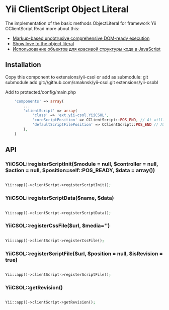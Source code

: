 Yii ClientScript Object Literal
================

The implementation of the basic methods ObjectLiteral for framework Yii CClientScript
Read more about this: 
* [Markup-based unobtrusive comprehensive DOM-ready execution](http://paulirish.com/2009/markup-based-unobtrusive-comprehensive-dom-ready-execution/)
* [Show love to the object literal](http://christianheilmann.com/2006/02/16/show-love-to-the-object-literal/)
* [Использование объектов для красивой структуры кода в JavaScript](http://habrahabr.ru/post/111290/)

Installation
----------------
Copy this component to extensions/yii-csol or add as submodule:
git submodule add git://github.com/smaknsk/yii-csol.git extensions/yii-csobl

Add to protected/config/main.php
~~~php
	'components' => array(
		...
		'clientScript' => array(
			'class' => 'ext.yii-csol.YiiCSOL',
			'coreScriptPosition' => CClientScript::POS_END, // At will. Required Yii >= 1.1.11
			'defaultScriptFilePosition' => CClientScript::POS_END // At will. Required Yii >= 1.1.11
		),
	)
~~~

API
----------------
### YiiCSOL::registerScriptInit($module = null, $controller = null, $action = null, $position=self::POS_READY, $data = array())


~~~php

Yii::app()->clientScript->registerScriptInit();
~~~

### YiiCSOL::registerScriptData($name, $data)


~~~php

Yii::app()->clientScript->registerScriptData();
~~~

### YiiCSOL::registerCssFile($url, $media='')


~~~php

Yii::app()->clientScript->registerCssFile();
~~~

### YiiCSOL::registerScriptFile($url, $position = null, $isRevision = true)


~~~php

Yii::app()->clientScript->registerScriptFile();
~~~

### YiiCSOL::getRevision()


~~~php

Yii::app()->clientScript->getRevision();
~~~
